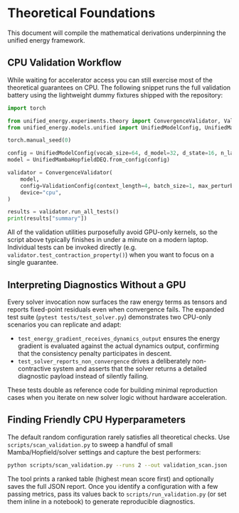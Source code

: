 # Theoretical Foundations

This document will compile the mathematical derivations underpinning the unified energy framework.

## CPU Validation Workflow

While waiting for accelerator access you can still exercise most of the theoretical guarantees on CPU. The following snippet runs the full validation battery using the lightweight dummy fixtures shipped with the repository:

```python
import torch

from unified_energy.experiments.theory import ConvergenceValidator, ValidationConfig
from unified_energy.models.unified import UnifiedModelConfig, UnifiedMambaHopfieldDEQ

torch.manual_seed(0)

config = UnifiedModelConfig(vocab_size=64, d_model=32, d_state=16, n_layers=2, memory_size=64)
model = UnifiedMambaHopfieldDEQ.from_config(config)

validator = ConvergenceValidator(
    model,
    config=ValidationConfig(context_length=4, batch_size=1, max_perturbation_trials=2, stability_radius=0.05),
    device="cpu",
)

results = validator.run_all_tests()
print(results["summary"])
```

All of the validation utilities purposefully avoid GPU-only kernels, so the script above typically finishes in under a minute on a modern laptop. Individual tests can be invoked directly (e.g. `validator.test_contraction_property()`) when you want to focus on a single guarantee.

## Interpreting Diagnostics Without a GPU

Every solver invocation now surfaces the raw energy terms as tensors and reports fixed-point residuals even when convergence fails. The expanded test suite (`pytest tests/test_solver.py`) demonstrates two CPU-only scenarios you can replicate and adapt:

- `test_energy_gradient_receives_dynamics_output` ensures the energy gradient is evaluated against the actual dynamics output, confirming that the consistency penalty participates in descent.
- `test_solver_reports_non_convergence` drives a deliberately non-contractive system and asserts that the solver returns a detailed diagnostic payload instead of silently failing.

These tests double as reference code for building minimal reproduction cases when you iterate on new solver logic without hardware acceleration.

## Finding Friendly CPU Hyperparameters

The default random configuration rarely satisfies all theoretical checks. Use `scripts/scan_validation.py` to sweep a handful of small Mamba/Hopfield/solver settings and capture the best performers:

```bash
python scripts/scan_validation.py --runs 2 --out validation_scan.json
```

The tool prints a ranked table (highest mean score first) and optionally saves the full JSON report. Once you identify a configuration with a few passing metrics, pass its values back to `scripts/run_validation.py` (or set them inline in a notebook) to generate reproducible diagnostics.
